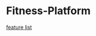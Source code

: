 # Fitness-Platform
[feature list](https://docs.google.com/document/d/1VvGPd_UNDaAuS_i8dxGhO0yXrqOP0VZJ/edit?usp=sharing&ouid=111297758485191285472&rtpof=true&sd=true)
